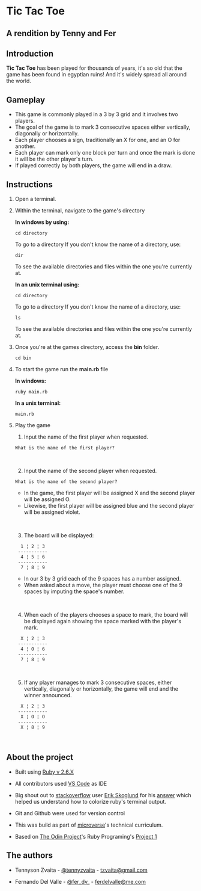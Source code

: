 # Tic Tac Toe
## A rendition by Tenny and Fer

## Introduction

**Tic Tac Toe** has been played for thousands of years, it's so old that the game has been found in egyptian ruins! And it's widely spread all around the world.

## Gameplay

+ This game is commonly played in a 3 by 3 grid and it involves two players.
+ The goal of the game is to mark 3 consecutive spaces either vertically, diagonally or horizontally.
+ Each player chooses a sign, traditionally an X for one, and an O for another.
+ Each player can mark only one block per turn and once the mark is done it will be the other player's turn.
+ If played correctly by both players, the game will end in a draw.

## Instructions

1. Open a terminal.
2. Within the terminal, navigate to the game's directory

    **In windows by using:**
    ```
    cd directory
    ```
    To go to a directory
    If you don't know the name of a directory, use:
    ```
    dir
    ```
    To see the available directories and files within the one you're currently at.

    **In an unix terminal using:**
    ```
    cd directory
    ```
    To go to a directory
    If you don't know the name of a directory, use:
    ```
    ls
    ```
    To see the available directories and files within the one you're currently at.

3. Once you're at the games directory, access the **bin** folder.
    ```
    cd bin
    ```

4. To start the game run the **main.rb** file

    **In windows:**
    ```
    ruby main.rb
    ```
    **In a unix terminal:**
    ```
    main.rb
    ```

5. Play the game
    &nbsp;

    1. Input the name of the first player when requested.
    ```
    What is the name of the first player?
    ```
    &nbsp;
    
    2. Input the name of the second player when requested.
    ```
    What is the name of the second player?
    ```
    + In the game, the first player will be assigned X and the second player will be assigned O.
    + Likewise, the first player will be assigned blue and the second player will be assigned violet.
      
    &nbsp;

    3. The board will be displayed:
    ```
      1 ¦ 2 ¦ 3
     -----------
      4 ¦ 5 ¦ 6
     -----------
      7 ¦ 8 ¦ 9
    ```
    + In our 3 by 3 grid each of the 9 spaces has a number assigned.
    + When asked about a move, the player must choose one of the 9 spaces by imputing the space's number.
    
    &nbsp;

    4. When each of the players chooses a space to mark, the board will be displayed again showing the space marked with the player's mark.
    ```
      X ¦ 2 ¦ 3
     -----------
      4 ¦ O ¦ 6
     -----------
      7 ¦ 8 ¦ 9
    ```

    &nbsp;

    5. If any player manages to mark 3 consecutive spaces, either vertically, diagonally or horizontally, the game will end and the winner announced.
    ```
      X ¦ 2 ¦ 3
     -----------
      X ¦ O ¦ O
     -----------
      X ¦ 8 ¦ 9
    ```
    
    &nbsp;
    
## About the project

+ Built using [Ruby v 2.6.X][rbl]
+ All contributors used [VS Code][vsc] as IDE
+ Big shout out to [stackoverflow][sow] user [Erik Skoglund][esw] for his [answer][esa] which helped us understand how to colorize ruby's terminal output.
+ Git and Github were used for version control

+ This was build as part of [microverse][mvs]'s technical curriculum.
+ Based on [The Odin Project][top]'s Ruby Programing's [Project 1][tor]

## The authors
+ Tennyson Zvaita - [@tennyzvaita](https://twitter.com/tennyzvaita) - tzvaita@gmail.com

+ Fernando Del Valle - [@fer_dv_](https://twitter.com/@fer_dv_) - ferdelvalle@me.com

[rbl]: https://www.ruby-lang.org/en/
[vsc]: https://code.visualstudio.com/
[sow]: https://stackoverflow.com/
[esw]: https://stackoverflow.com/users/829120/erik-skoglund
[esa]: https://stackoverflow.com/questions/1489183/colorized-ruby-output
[mvs]: https://www.microverse.org/
[top]: https://www.theodinproject.com
[tor]: https://www.theodinproject.com/courses/ruby-programming/lessons/oop